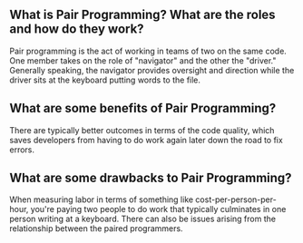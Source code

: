 ## What is Pair Programming? What are the roles and how do they work?

Pair programming is the act of working in teams of two on the same code. One member takes on the role of "navigator" and the other the "driver." Generally speaking, the navigator provides oversight and direction while the driver sits at the keyboard putting words to the file.

## What are some benefits of Pair Programming?
     
There are typically better outcomes in terms of the code quality, which saves developers from having to do work again later down the road to fix errors.

## What are some drawbacks to Pair Programming?

When measuring labor in terms of something like cost-per-person-per-hour, you're paying two people to do work that typically culminates in one person writing at a keyboard. There can also be issues arising from the relationship between the paired programmers.